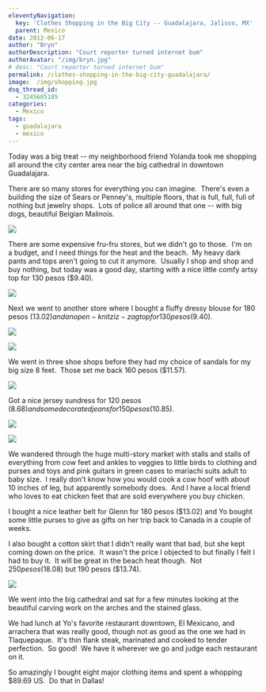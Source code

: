 ```yaml
---
eleventyNavigation:
  key: 'Clothes Shopping in the Big City -- Guadalajara, Jalisco, MX'
  parent: Mexico
date: 2012-06-17
author: "Bryn"
authorDescription: "Court reporter turned internet bum"
authorAvatar: "/img/bryn.jpg"
# desc: "Court reporter turned internet bum"
permalink: /clothes-shopping-in-the-big-city-guadalajara/
image:  /img/shopping.jpg
dsq_thread_id:
  - 3245685185
categories:
  - Mexico
tags:
  - guadalajara
  - mexico
---
```

Today was a big treat -- my neighborhood friend Yolanda took me shopping all around the city center area near the big cathedral in downtown Guadalajara.

There are so many stores for everything you can imagine.  There's even a building the size of Sears or Penney's, multiple floors, that is full, full, full of nothing but jewelry shops.  Lots of police all around that one -- with big dogs, beautiful Belgian Malinois.

![](/img/market.jpg)

There are some expensive fru-fru stores, but we didn't go to those.  I'm on a budget, and I need things for the heat and the beach.  My heavy dark pants and tops aren't going to cut it anymore.  Usually I shop and shop and buy nothing, but today was a good day, starting with a nice little comfy artsy top for 130 pesos ($9.40).

![](/img/blouse2.jpg)

Next we went to another store where I bought a fluffy dressy blouse for 180 pesos ($13.02) and an open-knit ziz-zag top for 130 pesos ($9.40).

![](/img/skirt.jpg)

![](/img/blouse.jpg)

We went in three shoe shops before they had my choice of sandals for my big size 8 feet.  Those set me back 160 pesos ($11.57).

![](/img/shoes.jpg)

Got a nice jersey sundress for 120 pesos ($8.68) and some decorated jeans for 150 pesos ($10.85).

![](/img/pinkdress.jpg)

![](/img/jeans.jpg)

We wandered through the huge multi-story market with stalls and stalls of everything from cow feet and ankles to veggies to little birds to clothing and purses and toys and pink guitars in green cases to mariachi suits adult to baby size.  I really don't know how you would cook a cow hoof with about 10 inches of leg, but apparently somebody does.  And I have a local friend who loves to eat chicken feet that are sold everywhere you buy chicken.

I bought a nice leather belt for Glenn for 180 pesos ($13.02) and Yo bought some little purses to give as gifts on her trip back to Canada in a couple of weeks.

I also bought a cotton skirt that I didn't really want that bad, but she kept coming down on the price.  It wasn't the price I objected to but finally I felt I had to buy it.  It will be great in the beach heat though.  Not $250 pesos ($18.08) but 190 pesos ($13.74).

![](/imagesgreenskirt.jpg)

We went into the big cathedral and sat for a few minutes looking at the beautiful carving work on the arches and the stained glass.

We had lunch at Yo's favorite restaurant downtown, El Mexicano, and arrachera that was really good, though not as good as the one we had in Tlaquepaque.  It's thin flank steak, marinated and cooked to tender perfection.  So good!  We have it wherever we go and judge each restaurant on it.

So amazingly I bought eight major clothing items and spent a whopping $89.69 US.  Do that in Dallas!